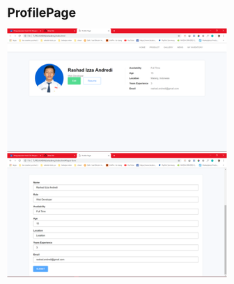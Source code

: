 # ProfilePage
![alt text](https://github.com/rashadandredi/ProfilePage/blob/master/1.PNG)
![alt text](https://github.com/rashadandredi/ProfilePage/blob/master/2.PNG)
